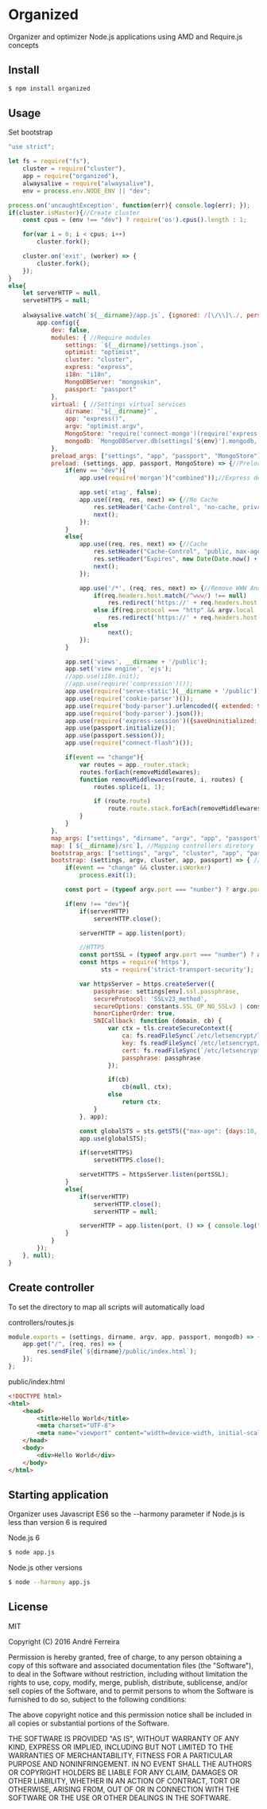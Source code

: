 # Organized

Organizer and optimizer Node.js applications using AMD and Require.js concepts

## Install

```bash
$ npm install organized
```

## Usage

Set bootstrap

```js
"use strict";

let fs = require("fs"),
    cluster = require("cluster"),
    app = require("organized"),
    alwaysalive = require("alwaysalive"),
    env = process.env.NODE_ENV || "dev";

process.on('uncaughtException', function(err){ console.log(err); });
if(cluster.isMaster){//Create cluster
    const cpus = (env !== "dev") ? require('os').cpus().length : 1; 

    for(var i = 0; i < cpus; i++)
        cluster.fork();

    cluster.on('exit', (worker) => {
        cluster.fork();
    }); 
}
else{  
    let serverHTTP = null,
    servetHTTPS = null; 
          
    alwaysalive.watch(`${__dirname}/app.js`, {ignored: /[\/\\]\./, persistent: true}, (event, path) => {    
        app.config({
            dev: false,    
            modules: { //Require modules
                settings: `${__dirname}/settings.json`,
                optimist: "optimist",
                cluster: "cluster",
                express: "express", 
                i18n: "i18n",
                MongoDBServer: "mongoskin",
                passport: "passport"
            },
            virtual: { //Settings virtual services 
                dirname: `"${__dirname}"`,  
                app: "express()",
                argv: "optimist.argv",
                MongoStore: "require('connect-mongo')(require('express-session'))",
                mongodb: `MongoDBServer.db(settings['${env}'].mongodb, {native_parser:true})`
            },
            preload_args: ["settings", "app", "passport", "MongoStore"],
            preload: (settings, app, passport, MongoStore) => {//Preload settings
                if(env == "dev"){
                    app.use(require('morgan')("combined"));//Express debug requests

                    app.set('etag', false); 
                    app.use((req, res, next) => {//No Cache
                        res.setHeader('Cache-Control', 'no-cache, private, no-store, must-revalidate, max-stale=0, post-check=0, pre-check=0');
                        next();
                    });
                }
                else{                
                    app.use((req, res, next) => {//Cache
                        res.setHeader("Cache-Control", "public, max-age=300");
                        res.setHeader("Expires", new Date(Date.now() + 300000).toUTCString());
                        next();
                    });

                    app.use('/*', (req, res, next) => {//Remove WWW And Force SSL
                        if(req.headers.host.match(/^www/) !== null)
                            res.redirect('https://' + req.headers.host.replace(/^www\./, '') + req.url);
                        else if(req.protocol === "http" && argv.local !== "true" && req.hostname !== "localhost")
                            res.redirect('https://' + req.headers.host + req.url);
                        else
                            next();     
                    });
                }

                app.set('views', __dirname + '/public');
                app.set('view engine', 'ejs');
                //app.use(i18n.init); 
                //app.use(require('compression')());
                app.use(require('serve-static')(__dirname + '/public'));
                app.use(require('cookie-parser')());
                app.use(require('body-parser').urlencoded({ extended: true }));
                app.use(require('body-parser').json());
                app.use(require('express-session')({saveUninitialized: true, resave: true, secret: settings[env].session.secret, store: new MongoStore({url: settings[env].mongodb})}));
                app.use(passport.initialize());
                app.use(passport.session());
                app.use(require("connect-flash")());

                if(event == "change"){
                    var routes = app._router.stack;
                    routes.forEach(removeMiddlewares);
                    function removeMiddlewares(route, i, routes) {
                        routes.splice(i, 1);

                        if (route.route)
                            route.route.stack.forEach(removeMiddlewares);
                    }
                }
            },
            map_args: ["settings", "dirname", "argv", "app", "passport", "mongodb"],
            map: [`${__dirname}/src`], //Mapping controllers diretory
            bootstrap_args: ["settings", "argv", "cluster", "app", "passport"],
            bootstrap: (settings, argv, cluster, app, passport) => { //Start application
                if(event == "change" && cluster.isWorker)
                    process.exit(1);

                const port = (typeof argv.port === "number") ? argv.port : settings[env].port;

                if(env !== "dev"){ 
                    if(serverHTTP)
                        serverHTTP.close();

                    serverHTTP = app.listen(port);

                    //HTTPS
                    const portSSL = (typeof argv.port === "number") ? argv.portssl : settings[env].portSSL;
                    const https = require('https'),
                          sts = require('strict-transport-security');

                    var httpsServer = https.createServer({
                        passphrase: settings[env].ssl.passphrase,
                        secureProtocol: 'SSLv23_method',
                        secureOptions: constants.SSL_OP_NO_SSLv3 | constants.SSL_OP_NO_SSLv2,
                        honorCipherOrder: true,
                        SNICallback: function (domain, cb) { 
                            var ctx = tls.createSecureContext({
                                ca: fs.readFileSync(`/etc/letsencrypt/live/${domain}/chain.pem`),                    
                                key: fs.readFileSync(`/etc/letsencrypt/live/${domain}/privkey.pem`),
                                cert: fs.readFileSync(`/etc/letsencrypt/live/${domain}/cert.pem`),
                                passphrase: passphrase
                            });

                            if(cb)
                                cb(null, ctx);
                            else
                                return ctx;
                        }
                    }, app);

                    const globalSTS = sts.getSTS({"max-age": {days:10, includeSubDomains:true}});
                    app.use(globalSTS);

                    if(servetHTTPS)
                        servetHTTPS.close();

                    servetHTTPS = httpsServer.listen(portSSL);
                }
                else{                                      
                    if(serverHTTP)
                        serverHTTP.close();
                        serverHTTP = null;

                    serverHTTP = app.listen(port, () => { console.log("localhost"); });                                                                         
                }
            }
        });
    }, null);
}
```

## Create controller

To set the directory to map all scripts will automatically load

controllers/routes.js
```js
module.exports = (settings, dirname, argv, app, passport, mongodb) => {
    app.get("/", (req, res) => { 
        res.sendFile(`${dirname}/public/index.html`); 
    });
};
```

public/index.html
```html
<!DOCTYPE html>
<html>
    <head>
        <title>Hello World</title>
        <meta charset="UTF-8">
        <meta name="viewport" content="width=device-width, initial-scale=1.0">
    </head>
    <body>
        <div>Hello World</div>
    </body>
</html>
```

## Starting application

Organizer uses Javascript ES6 so the --harmony parameter if Node.js is less than version 6 is required

Node.js 6
```bash
$ node app.js
```

Node.js other versions
```bash
$ node --harmony app.js
```

## License

  MIT
  
  Copyright (C) 2016 André Ferreira

  Permission is hereby granted, free of charge, to any person obtaining a copy of this software and associated documentation files (the "Software"), to deal in the Software without restriction, including without limitation the rights to use, copy, modify, merge, publish, distribute, sublicense, and/or sell copies of the Software, and to permit persons to whom the Software is furnished to do so, subject to the following conditions:

  The above copyright notice and this permission notice shall be included in all copies or substantial portions of the Software.

  THE SOFTWARE IS PROVIDED "AS IS", WITHOUT WARRANTY OF ANY KIND, EXPRESS OR IMPLIED, INCLUDING BUT NOT LIMITED TO THE WARRANTIES OF MERCHANTABILITY, FITNESS FOR A PARTICULAR PURPOSE AND NONINFRINGEMENT. IN NO EVENT SHALL THE AUTHORS OR COPYRIGHT HOLDERS BE LIABLE FOR ANY CLAIM, DAMAGES OR OTHER LIABILITY, WHETHER IN AN ACTION OF CONTRACT, TORT OR OTHERWISE, ARISING FROM, OUT OF OR IN CONNECTION WITH THE SOFTWARE OR THE USE OR OTHER DEALINGS IN THE SOFTWARE.